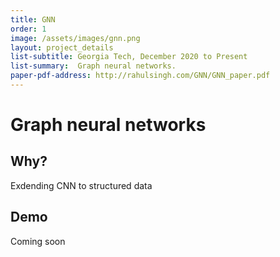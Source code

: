 ```yaml
---
title: GNN
order: 1
image: /assets/images/gnn.png
layout: project_details
list-subtitle: Georgia Tech, December 2020 to Present
list-summary:  Graph neural networks.
paper-pdf-address: http://rahulsingh.com/GNN/GNN_paper.pdf
---
```


# Graph neural networks

## Why?

Exdending CNN to structured data

## Demo

Coming soon
